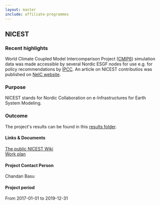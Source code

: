 ```yaml
---
layout: master
include: affiliate-programmes
---
```


## NICEST

### Recent highlights
World Climate Coupled Model Intercomparison Project ([CMIP6](https://www.wcrp-climate.org/wgcm-cmip/wgcm-cmip6)) simulation data was made accessible by several Nordic ESGF nodes for use e.g. for policy recommendations by [IPCC](https://www.ipcc.ch). An article on NICEST contributios was published on [NeIC website](https://neic.no/news/2019/11/13/CMIP6/). 

### Purpose
NICEST stands for Nordic Collaboration on e-Infrastructures for Earth System Modeling.
 
### Outcome
The project's results can be found in this [results folder](https://drive.google.com/drive/u/0/folders/1Q3u421JjarfTY_8HZumszEki_oEHoAx-).
 
#### Links & Documents
[The public NICEST Wiki](https://wiki.neic.no/wiki/NICEST) <br/>
[Work plan](https://wiki.neic.no/w/ext/img_auth.php/3/37/20161125_NeIC_ESM_work_plan_approved.pdf)

#### Project Contact Person
Chandan Basu

#### Project period
From 2017-01-01 to 2019-12-31
